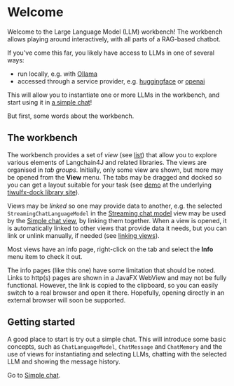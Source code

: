 # Welcome

Welcome to the Large Language Model (LLM) workbench! The workbench allows playing around interactively, with all parts of a RAG-based chatbot.

If you've come this far, you likely have access to LLMs in one of several ways:
- run locally, e.g. with [Ollama](https://ollama.com/)
- accessed through a service provider, e.g. [huggingface](https://huggingface.co/) or [openai](https://platform.openai.com/)

This will allow you to instantiate one or more LLMs in the workbench, and
start using it in [a simple chat](../tutorials/simple-chat.md)!

But first, some words about the workbench.

## The workbench

The workbench provides a set of *view* (see [list](views.md)) that allow you to explore various elements of Langchain4J and related libraries. The views are organised in *tab groups*. Initially, only some view are shown, but more may be opened from the **View** menu. The tabs may be dragged and docked so you can get a layout suitable for your task (see [demo](https://raw.githubusercontent.com/panemu/tiwulfx-dock/main/media/tiwulfx-dock-demo.gif) at the underlying [tiwulfx-dock library site](https://github.com/panemu/tiwulfx-dock)).

Views may be *linked* so one may provide data to another, e.g.
the selected `StreamingChatLanguageModel` in the [Streaming chat model](no.kantega.llm.fx.StreamingChatLanguageModelsView:/views/no.kantega.llm.fx.StreamingChatLanguageModelsView.md) view may be used by the [Simple chat view](no.kantega.llm.fx.SimpleChatView.md), by linking them together.
When a view is opened, it is automatically linked to other views that provide data it needs, but you can link or unlink manually, if needed (see [linking views](views/linking-views.md)).

Most views have an info page, right-click on the tab and select the **Info** menu item to check it out.

The info pages (like this one) have some limitation that should be noted. Links to http(s) pages are shown in a JavaFX WebView and may not be fully functional. However, the link is copied to the clipboard, so you can easily switch to a real browser and open it there. Hopefully, opening directly in an external browser will soon be supported.

## Getting started

A good place to start is try out a simple chat. This will introduce some basic concepts, such as `ChatLanguageModel`, `ChatMessage` and `ChatMemory` and the use of views for instantiating and selecting LLMs, chatting with the selected LLM and showing the message history.

Go to [Simple chat](../tutorials/simple-chat.md).
